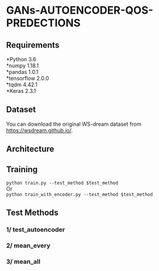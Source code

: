 # GANs-AUTOENCODER-QOS-PREDECTIONS

## Requirements

*Python 3.6   
*numpy 1.18.1    
*pandas 1.0.1   
*tensorflow 2.0.0   
*tqdm 4.42.1     
*Keras 2.3.1     


## Dataset
You can download the original WS-dream dataset from https://wsdream.github.io/.

## Architecture

## Training

``` python train.py --test_method $test_method ```  
Or    
``` python train_with_encoder.py --test_method $test_method ```
## Test Methods
### 1/ test_autoencoder
### 2/ mean_every
### 3/ mean_all
